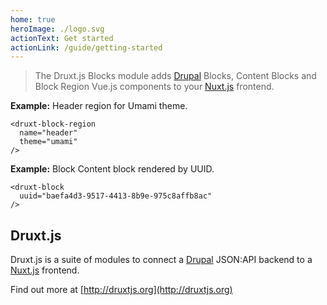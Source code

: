 ```yaml
---
home: true
heroImage: ./logo.svg
actionText: Get started
actionLink: /guide/getting-started
---
```


> The Druxt.js Blocks module adds [Drupal](https://drupal.org) Blocks, Content Blocks and Block Region Vue.js components to your [Nuxt.js](https://nuxtjs.org) frontend.

**Example:** Header region for Umami theme.

```vue live
<druxt-block-region
  name="header"
  theme="umami"
/>
```

**Example:** Block Content block rendered by UUID.

```vue live
<druxt-block
  uuid="baefa4d3-9517-4413-8b9e-975c8affb8ac"
/>
```

## Druxt.js

Druxt.js is a suite of modules to connect a [Drupal](https://drupal.org) JSON:API backend to a [Nuxt.js](https://nuxtjs.org) frontend.

Find out more at [http://druxtjs.org](http://druxtjs.org)
